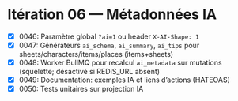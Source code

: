 # Itération 06 — Métadonnées IA

- [x] 0046: Paramètre global `?ai=1` ou header `X-AI-Shape: 1`
- [x] 0047: Générateurs `ai_schema`, `ai_summary`, `ai_tips` pour sheets/characters/items/places (items+sheets)
- [x] 0048: Worker BullMQ pour recalcul `ai_metadata` sur mutations (squelette; désactivé si REDIS_URL absent)
- [x] 0049: Documentation: exemples IA et liens d’actions (HATEOAS)
- [x] 0050: Tests unitaires sur projection IA
